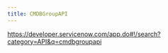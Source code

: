 ```yaml
---
title: CMDBGroupAPI
---
```

https://developer.servicenow.com/app.do#!/search?category=API&q=cmdbgroupapi